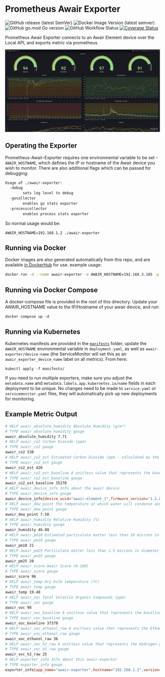# Prometheus Awair Exporter
![GitHub release (latest SemVer)](https://img.shields.io/github/v/release/rtrox/prometheus-awair-exporter) ![Docker Image Version (latest semver)](https://img.shields.io/docker/v/rtrox/prometheus-awair-exporter?label=docker%20image) ![GitHub go.mod Go version](https://img.shields.io/github/go-mod/go-version/rtrox/prometheus-awair-exporter) ![GitHub Workflow Status](https://img.shields.io/github/workflow/status/rtrox/prometheus-awair-exporter/Run%20Tests?label=tests) [![Coverage Status](https://coveralls.io/repos/github/rtrox/prometheus-awair-exporter/badge.svg?branch=main)](https://coveralls.io/github/rtrox/prometheus-awair-exporter?branch=main)

Prometheus Awair Exporter connects to an Awair Element device over the Local API, and exports metric via prometheus.

![Grafana Dashboard](.github/dashboard.png "Grafana Dashboard")
## Operating the Exporter

Prometheus-Awair-Exporter requires one environmental variable to be set - `AWAIR_HOSTNAME`, which defines the IP or hostname of the Awair device you wish to monitor. There are also additional flags which can be passed for debugging:
```bash
Usage of ./awair-exporter:
  -debug
        sets log level to debug
  -gocollector
        enables go stats exporter
  -processcollector
        enables process stats exporter
```

So normal usage would be:

```
AWAIR_HOSTNAME=192.168.1.2 ./awair-exporter
```

## Running via Docker

Docker images are also generated automatically from this repo, and are available [in DockerHub](https://hub.docker.com/repository/docker/rtrox/prometheus-awair-exporter) for use. example usage:

```bash
docker run -d --name awair-exporter -e AWAIR_HOSTNAME=192.168.3.105 -p 8080:8080 ~rtrox/prometheus-awair-exporter:v0.0.3
```

## Running via Docker Compose

A docker-compose file is provided in the root of this directory. Update your AWAIR_HOSTNAME value to the IP/Hostname of your awair device, and run:

```
docker compose up -d
```

## Running via Kubernetes

Kubernetes manifests are provided in the [`manifests`](kubernetes/manifests/) folder, update the `AWAIR_HOSTNAME` environmental variable in `deployment.yaml`, as well as `awair-exporter/device-name` (the ServiceMonitor will set this as an `awair_exporter_device_name` label on all metrics). From here:

```
kubectl apply -f manifests/
```

If you need to run multiple exporters, make sure you adjust the `metadata.name` and `metadata.labels.app.kubernetes.io/name` fields in each deployment to be unique. No changes need to be made to `service.yaml` or `servicemonitor.yaml` files, they will automatically pick up new deployments for monitoring.

## Example Metric Output

```bash
# HELP awair_absolute_humidity Absolute Humidity (g/m³)
# TYPE awair_absolute_humidity gauge
awair_absolute_humidity 7.71
# HELP awair_co2 Carbon Dioxide (ppm)
# TYPE awair_co2 gauge
awair_co2 530
# HELP awair_co2_est Estimated Carbon Dioxide (ppm - calculated by the TVOC sensor)
# TYPE awair_co2_est gauge
awair_co2_est 420
# HELP awair_co2_est_baseline A unitless value that represents the baseline from which the TVOC sensor partially derives its estimated (e)CO₂output.
# TYPE awair_co2_est_baseline gauge
awair_co2_est_baseline 35270
# HELP awair_device_info Info about the awair device
# TYPE awair_device_info gauge
awair_device_info{device_uuid="awair-element_1",firmware_version="1.2.8",voc_feature_set="34"} 1
# HELP awair_dew_point The temperature at which water will condense and form into dew (ºC)
# TYPE awair_dew_point gauge
awair_dew_point 7.58
# HELP awair_humidity Relative Humidity (%)
# TYPE awair_humidity gauge
awair_humidity 46.08
# HELP awair_pm10 Estimated particulate matter less than 10 microns in diameter (µg/m³ - calculated by the PM2.5 sensor)
# TYPE awair_pm10 gauge
awair_pm10 21
# HELP awair_pm25 Particulate matter less than 2.5 microns in diameter (µg/m³)
# TYPE awair_pm25 gauge
awair_pm25 20
# HELP awair_score Awair Score (0-100)
# TYPE awair_score gauge
awair_score 96
# HELP awair_temp Dry bulb temperature (ºC)
# TYPE awair_temp gauge
awair_temp 19.48
# HELP awair_voc Total Volatile Organic Compounds (ppb)
# TYPE awair_voc gauge
awair_voc 98
# HELP awair_voc_baseline A unitless value that represents the baseline from which the TVOC sensor partially derives its TVOC output.
# TYPE awair_voc_baseline gauge
awair_voc_baseline 37378
# HELP awair_voc_ethanol_raw A unitless value that represents the Ethanol gas signal from which the TVOC sensor partially derives its TVOC output.
# TYPE awair_voc_ethanol_raw gauge
awair_voc_ethanol_raw 36
# HELP awair_voc_h2_raw A unitless value that represents the Hydrogen gas signal from which the TVOC sensor partially derives its TVOC output.
# TYPE awair_voc_h2_raw gauge
awair_voc_h2_raw 25
# HELP exporter_info Info about this awair-exporter
# TYPE exporter_info gauge
exporter_info{app_name="awair-exporter",hostname="192.168.1.2",version="x.x.x"} 1
```
